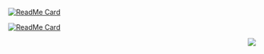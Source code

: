 [![ReadMe Card](https://github-readme-stats.vercel.app/api/pin/?username=esafirm&repo=android-karma)](https://github.com/esafirm/android-karma)

[![ReadMe Card](https://github-readme-stats.vercel.app/api/pin/?username=esafirm&repo=okmock)](https://github.com/esafirm/okmock)

<img src="https://komarev.com/ghpvc/?username=esafirm&color=blue&style=flat-square" align="right" />
